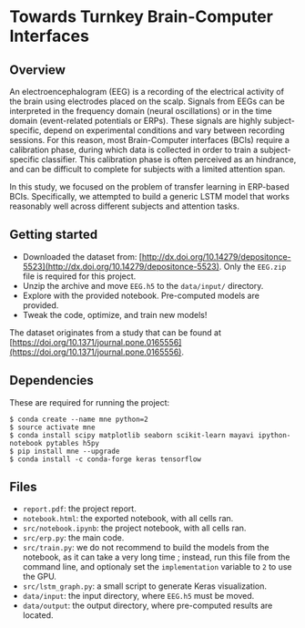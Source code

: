 # Towards Turnkey Brain-Computer Interfaces

## Overview

An electroencephalogram (EEG) is a recording of the electrical activity of the brain using electrodes placed on the scalp. Signals from EEGs can be interpreted in the frequency domain (neural oscillations) or in the time domain (event-related potentials or ERPs). These signals are highly subject-specific, depend on experimental conditions and vary between recording sessions. For this reason, most Brain-Computer interfaces (BCIs) require a calibration phase, during which data is collected in order to train a subject-specific classifier. This calibration phase is often perceived as an hindrance, and can be difficult to complete for subjects with a limited attention span.

In this study, we focused on the problem of transfer learning in ERP-based BCIs. Specifically, we attempted to build a generic LSTM model that works reasonably well across different subjects and attention tasks.

## Getting started

* Downloaded the dataset from: [http://dx.doi.org/10.14279/depositonce-5523](http://dx.doi.org/10.14279/depositonce-5523). Only the ``EEG.zip`` file is required for this project.
* Unzip the archive and move ``EEG.h5`` to the ``data/input/`` directory.
* Explore with the provided notebook. Pre-computed models are provided.
* Tweak the code, optimize, and train new models!

The dataset originates from a study that can be found at [https://doi.org/10.1371/journal.pone.0165556](https://doi.org/10.1371/journal.pone.0165556).

## Dependencies

These are required for running the project:

```
$ conda create --name mne python=2
$ source activate mne
$ conda install scipy matplotlib seaborn scikit-learn mayavi ipython-notebook pytables h5py
$ pip install mne --upgrade
$ conda install -c conda-forge keras tensorflow
```

## Files

* ``report.pdf``: the project report.
* ``notebook.html``: the exported notebook, with all cells ran.
* ``src/notebook.ipynb``: the project notebook, with all cells ran.
* ``src/erp.py``: the main code.
* ``src/train.py``: we do not recommend to build the models from the notebook, as it can take a very long time ; instead, run this file from the command line, and optionaly set the ``implementation`` variable to ``2`` to use the GPU.
* ``src/lstm_graph.py``: a small script to generate Keras visualization.
* ``data/input``: the input directory, where ``EEG.h5`` must be moved.
* ``data/output``: the output directory, where pre-computed results are located.
